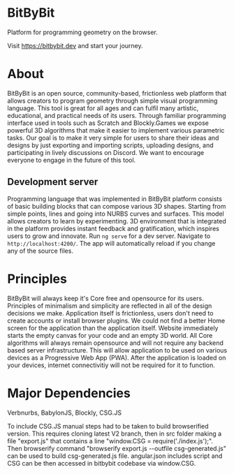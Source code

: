 # BitByBit
Platform for programming geometry on the browser.

Visit https://bitbybit.dev and start your journey.

# About
BitByBit is an open source, community-based, frictionless web platform that allows creators to program geometry through simple visual programming language. This tool is great for all ages and can fulfil many artistic, educational, and practical needs of its users. Through familiar programming interface used in tools such as Scratch and Blockly.Games we expose powerful 3D algorithms that make it easier to implement various parametric tasks. Our goal is to make it very simple for users to share their ideas and designs by just exporting and importing scripts, uploading designs, and participating in lively discussions on Discord. We want to encourage everyone to engage in the future of this tool.
## Development server

Programming language that was implemented in BitByBit platform consists of basic building blocks that can compose various 3D shapes. Starting from simple points, lines and going into NURBS curves and surfaces. This model allows creators to learn by experimenting. 3D environment that is integrated in the platform provides instant feedback and gratification, which inspires users to grow and innovate.
Run `ng serve` for a dev server. Navigate to `http://localhost:4200/`. The app will automatically reload if you change any of the source files.

# Principles
BitByBit will always keep it's Core free and opensource for its users. Principles of minimalism and simplicity are reflected in all of the design decisions we make. Application itself is frictionless, users don't need to create accounts or install browser plugins. We could not find a better Home screen for the application than the application itself. Website immediately starts the empty canvas for your code and an empty 3D world. All Core algorithms will always remain opensource and will not require any backend based server  infrastructure. This will allow application to be used on various devices as a Progressive Web App (PWA). After the application is loaded on your devices, internet connectivitiy will not be required for it to function.

# Major Dependencies

Verbnurbs, BabylonJS, Blockly, CSG.JS

To include CSG.JS manual steps had to be taken to build browserified version. This requires cloning latest V2 branch, then in src folder making a file "export.js" that contains a line "window.CSG = require('./index.js');". Then browserify command "browserify export.js --outfile csg-generated.js" can be used to build csg-generated.js file. angular.json includes script and CSG can be then accessed in bitbybit codebase via window.CSG.